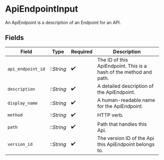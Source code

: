 # ApiEndpointInput

An ApiEndpoint is a description of an Endpoint for an API.


## Fields

| Field                                                              | Type                                                               | Required                                                           | Description                                                        |
| ------------------------------------------------------------------ | ------------------------------------------------------------------ | ------------------------------------------------------------------ | ------------------------------------------------------------------ |
| `api_endpoint_id`                                                  | *::String*                                                         | :heavy_check_mark:                                                 | The ID of this ApiEndpoint. This is a hash of the method and path. |
| `description`                                                      | *::String*                                                         | :heavy_check_mark:                                                 | A detailed description of the ApiEndpoint.                         |
| `display_name`                                                     | *::String*                                                         | :heavy_check_mark:                                                 | A human-readable name for the ApiEndpoint.                         |
| `method`                                                           | *::String*                                                         | :heavy_check_mark:                                                 | HTTP verb.                                                         |
| `path`                                                             | *::String*                                                         | :heavy_check_mark:                                                 | Path that handles this Api.                                        |
| `version_id`                                                       | *::String*                                                         | :heavy_check_mark:                                                 | The version ID of the Api this ApiEndpoint belongs to.             |